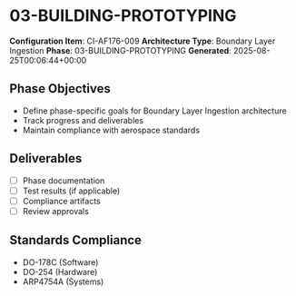 # 03-BUILDING-PROTOTYPING

**Configuration Item**: CI-AF176-009
**Architecture Type**: Boundary Layer Ingestion
**Phase**: 03-BUILDING-PROTOTYPING
**Generated**: 2025-08-25T00:06:44+00:00

## Phase Objectives
- Define phase-specific goals for Boundary Layer Ingestion architecture
- Track progress and deliverables
- Maintain compliance with aerospace standards

## Deliverables
- [ ] Phase documentation
- [ ] Test results (if applicable)
- [ ] Compliance artifacts
- [ ] Review approvals

## Standards Compliance
- DO-178C (Software)
- DO-254 (Hardware)
- ARP4754A (Systems)
